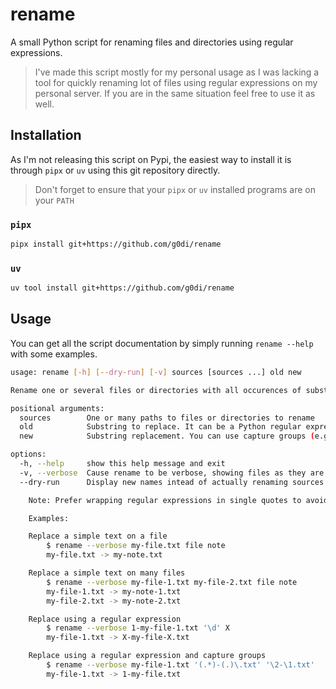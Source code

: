 # rename

A small Python script for renaming files and directories using regular expressions.

> I've made this script mostly for my personal usage as I was lacking a tool for quickly renaming lot of files using regular expressions on my personal server.
> If you are in the same situation feel free to use it as well.

## Installation

As I'm not releasing this script on Pypi, the easiest way to install it is through `pipx` or `uv` using this git repository directly.

> Don't forget to ensure that your `pipx` or `uv` installed programs are on your `PATH`

### `pipx`
```bash
pipx install git+https://github.com/g0di/rename
```
### `uv`
```bash
uv tool install git+https://github.com/g0di/rename
```


## Usage

You can get all the script documentation by simply running `rename --help` with some examples.

```bash
usage: rename [-h] [--dry-run] [-v] sources [sources ...] old new

Rename one or several files or directories with all occurences of substring 'old' replaced by 'new'

positional arguments:
  sources        One or many paths to files or directories to rename
  old            Substring to replace. It can be a Python regular expression with capture groups
  new            Substring replacement. You can use capture groups (e.g: \1, \2, ...)

options:
  -h, --help     show this help message and exit
  -v, --verbose  Cause rename to be verbose, showing files as they are renamed
  --dry-run      Display new names intead of actually renaming sources

    Note: Prefer wrapping regular expressions in single quotes to avoid interpretation of the shell

    Examples:

    Replace a simple text on a file
        $ rename --verbose my-file.txt file note
        my-file.txt -> my-note.txt

    Replace a simple text on many files
        $ rename --verbose my-file-1.txt my-file-2.txt file note
        my-file-1.txt -> my-note-1.txt
        my-file-2.txt -> my-note-2.txt

    Replace using a regular expression
        $ rename --verbose 1-my-file-1.txt '\d' X
        my-file-1.txt -> X-my-file-X.txt

    Replace using a regular expression and capture groups
        $ rename --verbose my-file-1.txt '(.*)-(.)\.txt' '\2-\1.txt'
        my-file-1.txt -> 1-my-file.txt
```
